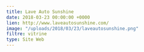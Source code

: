 ```yaml
---
title: Lave Auto Sunshine
date: 2018-03-23 00:00:00 +0000
lien: http://www.laveautosunshine.com/
image: "/uploads/2018/03/23/laveautosunshine.png"
filtre: vitrine
type: Site Web
---
```

